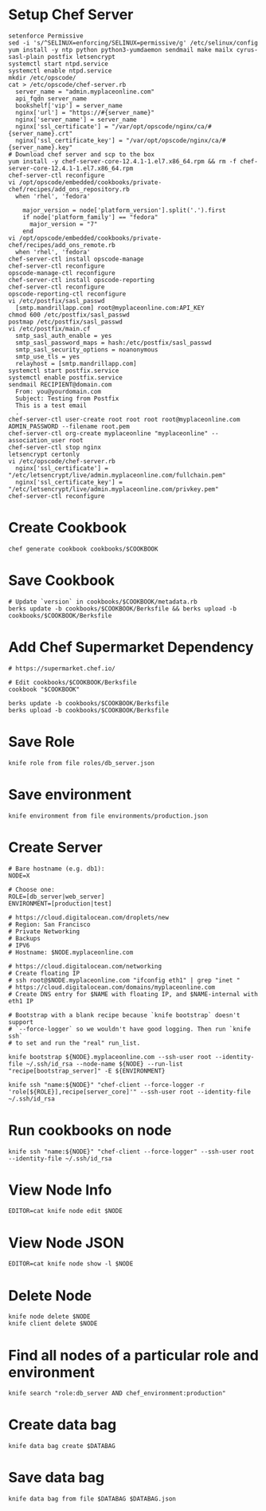 # Setup Chef Server

    setenforce Permissive
    sed -i 's/^SELINUX=enforcing/SELINUX=permissive/g' /etc/selinux/config
    yum install -y ntp python python3-yumdaemon sendmail make mailx cyrus-sasl-plain postfix letsencrypt
    systemctl start ntpd.service
    systemctl enable ntpd.service
    mkdir /etc/opscode/
    cat > /etc/opscode/chef-server.rb
      server_name = "admin.myplaceonline.com"
      api_fqdn server_name
      bookshelf['vip'] = server_name
      nginx['url'] = "https://#{server_name}"
      nginx['server_name'] = server_name
      nginx['ssl_certificate'] = "/var/opt/opscode/nginx/ca/#{server_name}.crt"
      nginx['ssl_certificate_key'] = "/var/opt/opscode/nginx/ca/#{server_name}.key"
    # Download chef server and scp to the box
    yum install -y chef-server-core-12.4.1-1.el7.x86_64.rpm && rm -f chef-server-core-12.4.1-1.el7.x86_64.rpm
    chef-server-ctl reconfigure
    vi /opt/opscode/embedded/cookbooks/private-chef/recipes/add_ons_repository.rb
      when 'rhel', 'fedora'

        major_version = node['platform_version'].split('.').first
        if node['platform_family'] == "fedora"
          major_version = "7"
        end
    vi /opt/opscode/embedded/cookbooks/private-chef/recipes/add_ons_remote.rb
      when 'rhel', 'fedora'
    chef-server-ctl install opscode-manage
    chef-server-ctl reconfigure
    opscode-manage-ctl reconfigure
    chef-server-ctl install opscode-reporting
    chef-server-ctl reconfigure
    opscode-reporting-ctl reconfigure
    vi /etc/postfix/sasl_passwd
      [smtp.mandrillapp.com] root@myplaceonline.com:API_KEY
    chmod 600 /etc/postfix/sasl_passwd
    postmap /etc/postfix/sasl_passwd
    vi /etc/postfix/main.cf
      smtp_sasl_auth_enable = yes
      smtp_sasl_password_maps = hash:/etc/postfix/sasl_passwd 
      smtp_sasl_security_options = noanonymous
      smtp_use_tls = yes
      relayhost = [smtp.mandrillapp.com]
    systemctl start postfix.service
    systemctl enable postfix.service
    sendmail RECIPIENT@domain.com
      From: you@yourdomain.com
      Subject: Testing from Postfix
      This is a test email
      .
    chef-server-ctl user-create root root root root@myplaceonline.com ADMIN_PASSWORD --filename root.pem
    chef-server-ctl org-create myplaceonline "myplaceonline" --association_user root
    chef-server-ctl stop nginx
    letsencrypt certonly
    vi /etc/opscode/chef-server.rb
      nginx['ssl_certificate'] = "/etc/letsencrypt/live/admin.myplaceonline.com/fullchain.pem"
      nginx['ssl_certificate_key'] = "/etc/letsencrypt/live/admin.myplaceonline.com/privkey.pem"
    chef-server-ctl reconfigure

# Create Cookbook

    chef generate cookbook cookbooks/$COOKBOOK

# Save Cookbook

    # Update `version` in cookbooks/$COOKBOOK/metadata.rb
    berks update -b cookbooks/$COOKBOOK/Berksfile && berks upload -b cookbooks/$COOKBOOK/Berksfile

# Add Chef Supermarket Dependency

    # https://supermarket.chef.io/
    
    # Edit cookbooks/$COOKBOOK/Berksfile
    cookbook "$COOKBOOK"
    
    berks update -b cookbooks/$COOKBOOK/Berksfile
    berks upload -b cookbooks/$COOKBOOK/Berksfile

# Save Role

    knife role from file roles/db_server.json

# Save environment

    knife environment from file environments/production.json

# Create Server

    # Bare hostname (e.g. db1):
    NODE=X
    
    # Choose one:
    ROLE=[db_server|web_server]
    ENVIRONMENT=[production|test]
    
    # https://cloud.digitalocean.com/droplets/new
    # Region: San Francisco
    # Private Networking
    # Backups
    # IPV6
    # Hostname: $NODE.myplaceonline.com
    
    # https://cloud.digitalocean.com/networking
    # Create floating IP
    # ssh root@$NODE.myplaceonline.com "ifconfig eth1" | grep "inet "
    # https://cloud.digitalocean.com/domains/myplaceonline.com
    # Create DNS entry for $NAME with floating IP, and $NAME-internal with eth1 IP
    
    # Bootstrap with a blank recipe because `knife bootstrap` doesn't support
    # `--force-logger` so we wouldn't have good logging. Then run `knife ssh`
    # to set and run the "real" run_list.
    
    knife bootstrap ${NODE}.myplaceonline.com --ssh-user root --identity-file ~/.ssh/id_rsa --node-name ${NODE} --run-list "recipe[bootstrap_server]" -E ${ENVIRONMENT}
    
    knife ssh "name:${NODE}" "chef-client --force-logger -r 'role[${ROLE}],recipe[server_core]'" --ssh-user root --identity-file ~/.ssh/id_rsa

# Run cookbooks on node

    knife ssh "name:${NODE}" "chef-client --force-logger" --ssh-user root --identity-file ~/.ssh/id_rsa

# View Node Info

    EDITOR=cat knife node edit $NODE

# View Node JSON

    EDITOR=cat knife node show -l $NODE

# Delete Node

    knife node delete $NODE
    knife client delete $NODE

# Find all nodes of a particular role and environment

    knife search "role:db_server AND chef_environment:production"

# Create data bag

    knife data bag create $DATABAG

# Save data bag

    knife data bag from file $DATABAG $DATABAG.json

